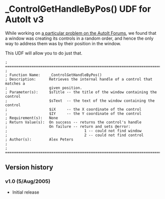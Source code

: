 # _ControlGetHandleByPos() UDF for AutoIt v3

While working on [a particular problem on the AutoIt Forums][1], we
found that a window was creating its controls in a random order, and
hence the only way to address them was by their position in the window.

This UDF will allow you to do just that.

[1]: http://www.autoitscript.com/forum/topic/14172-need-help-with-code/

    ; ==============================================================================
    ;
    ; Function Name:    _ControlGetHandleByPos()
    ; Description:      Retrieves the internal handle of a control that matches a
    ;                   given position.
    ; Parameter(s):     $sTitle -- the title of the window containing the control
    ;                   $sText  -- the text of the window containing the control
    ;                   $iX     -- the X coordinate of the control
    ;                   $IY     -- the Y coordinate of the control
    ; Requirement(s):   None
    ; Return Value(s):  On success -- returns the control's handle
    ;                   On failure -- return and sets @error:
    ;                                   1 -- could not find window
    ;                                   2 -- could not find control
    ; Author(s):        Alex Peters
    ;
    ; ==============================================================================

## Version history

### v1.0 (5/Aug/2005)

*   Initial release
